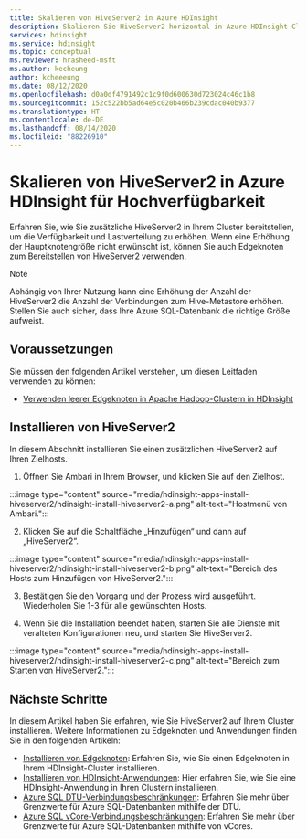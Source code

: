 ```yaml
---
title: Skalieren von HiveServer2 in Azure HDInsight
description: Skalieren Sie HiveServer2 horizontal in Azure HDInsight-Clustern mithilfe von Edgeknoten zum Erhöhen der Fehlertoleranz und Verfügbarkeit.
services: hdinsight
ms.service: hdinsight
ms.topic: conceptual
ms.reviewer: hrasheed-msft
ms.author: kecheung
author: kcheeeung
ms.date: 08/12/2020
ms.openlocfilehash: d0a0df4791492c1c9f0d600630d723024c46c1b8
ms.sourcegitcommit: 152c522bb5ad64e5c020b466b239cdac040b9377
ms.translationtype: HT
ms.contentlocale: de-DE
ms.lasthandoff: 08/14/2020
ms.locfileid: "88226910"
---
```

# <a name="scale-hiveserver2-on-azure-hdinsight-clusters-for-high-availability"></a>Skalieren von HiveServer2 in Azure HDInsight für Hochverfügbarkeit

Erfahren Sie, wie Sie zusätzliche HiveServer2 in Ihrem Cluster bereitstellen, um die Verfügbarkeit und Lastverteilung zu erhöhen. Wenn eine Erhöhung der Hauptknotengröße nicht erwünscht ist, können Sie auch Edgeknoten zum Bereitstellen von HiveServer2 verwenden. 

> [!NOTE]
> Abhängig von Ihrer Nutzung kann eine Erhöhung der Anzahl der HiveServer2 die Anzahl der Verbindungen zum Hive-Metastore erhöhen. Stellen Sie auch sicher, dass Ihre Azure SQL-Datenbank die richtige Größe aufweist.

## <a name="prerequisites"></a>Voraussetzungen

Sie müssen den folgenden Artikel verstehen, um diesen Leitfaden verwenden zu können:
- [Verwenden leerer Edgeknoten in Apache Hadoop-Clustern in HDInsight](hdinsight-apps-use-edge-node.md)

## <a name="install-hiveserver2"></a>Installieren von HiveServer2

In diesem Abschnitt installieren Sie einen zusätzlichen HiveServer2 auf Ihren Zielhosts.

1. Öffnen Sie Ambari in Ihrem Browser, und klicken Sie auf den Zielhost.

:::image type="content" source="media/hdinsight-apps-install-hiveserver2/hdinsight-install-hiveserver2-a.png" alt-text="Hostmenü von Ambari.":::

2. Klicken Sie auf die Schaltfläche „Hinzufügen“ und dann auf „HiveServer2“.

:::image type="content" source="media/hdinsight-apps-install-hiveserver2/hdinsight-install-hiveserver2-b.png" alt-text="Bereich des Hosts zum Hinzufügen von HiveServer2.":::

3. Bestätigen Sie den Vorgang und der Prozess wird ausgeführt. Wiederholen Sie 1-3 für alle gewünschten Hosts.

4. Wenn Sie die Installation beendet haben, starten Sie alle Dienste mit veralteten Konfigurationen neu, und starten Sie HiveServer2.

:::image type="content" source="media/hdinsight-apps-install-hiveserver2/hdinsight-install-hiveserver2-c.png" alt-text="Bereich zum Starten von HiveServer2.":::

## <a name="next-steps"></a>Nächste Schritte

In diesem Artikel haben Sie erfahren, wie Sie HiveServer2 auf Ihrem Cluster installieren. Weitere Informationen zu Edgeknoten und Anwendungen finden Sie in den folgenden Artikeln:

* [Installieren von Edgeknoten](hdinsight-apps-use-edge-node.md): Erfahren Sie, wie Sie einen Edgeknoten in Ihrem HDInsight-Cluster installieren.
* [Installieren von HDInsight-Anwendungen](hdinsight-apps-install-applications.md): Hier erfahren Sie, wie Sie eine HDInsight-Anwendung in Ihren Clustern installieren.
* [Azure SQL DTU-Verbindungsbeschränkungen](../azure-sql/database/resource-limits-dtu-single-databases.md): Erfahren Sie mehr über Grenzwerte für Azure SQL-Datenbanken mithilfe der DTU.
* [Azure SQL vCore-Verbindungsbeschränkungen](../azure-sql/database/resource-limits-vcore-elastic-pools.md): Erfahren Sie mehr über Grenzwerte für Azure SQL-Datenbanken mithilfe von vCores.
